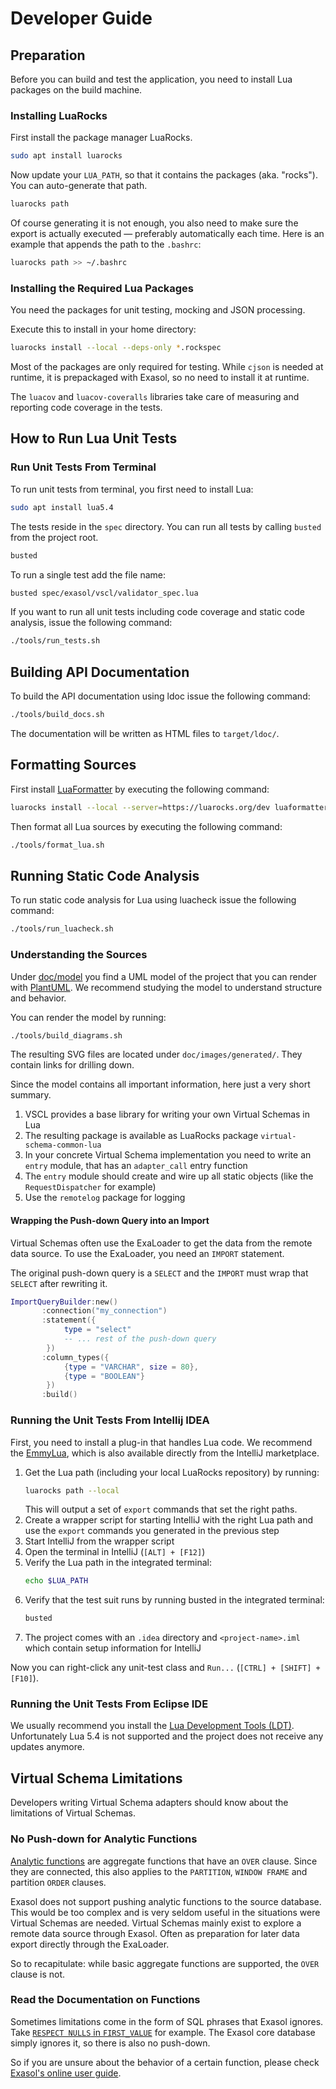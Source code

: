 # Developer Guide

## Preparation

Before you can build and test the application, you need to install Lua packages on the build machine.

### Installing LuaRocks

First install the package manager LuaRocks.

```bash
sudo apt install luarocks
```

Now update your `LUA_PATH`, so that it contains the packages (aka. "rocks"). You can auto-generate that path.

```bash
luarocks path
```

Of course generating it is not enough, you also need to make sure the export is actually executed &mdash; preferably automatically each time. Here is an example that appends the path to the `.bashrc`:

```bash
luarocks path >> ~/.bashrc
```

### Installing the Required Lua Packages

You need the packages for unit testing, mocking and JSON processing.

Execute this to install in your home directory:

```bash
luarocks install --local --deps-only *.rockspec
```

Most of the packages are only required for testing. While `cjson` is needed at runtime, it is prepackaged with Exasol, so no need to install it at runtime.

The `luacov` and `luacov-coveralls` libraries take care of measuring and reporting code coverage in the tests.

## How to Run Lua Unit Tests

### Run Unit Tests From Terminal

To run unit tests from terminal, you first need to install Lua:

```bash
sudo apt install lua5.4
```

The tests reside in the `spec` directory. You can run all tests by calling `busted` from the project root.

```bash
busted
```

To run a single test add the file name:

```bash
busted spec/exasol/vscl/validator_spec.lua
```

If you want to run all unit tests including code coverage and static code analysis, issue the following command:

```bash
./tools/run_tests.sh
```

## Building API Documentation

To build the API documentation using ldoc issue the following command:

```bash
./tools/build_docs.sh
```

The documentation will be written as HTML files to `target/ldoc/`.

## Formatting Sources

First install [LuaFormatter](https://github.com/Koihik/LuaFormatter) by executing the following command:

```bash
luarocks install --local --server=https://luarocks.org/dev luaformatter
```

Then format all Lua sources by executing the following command:

```bash
./tools/format_lua.sh
```

## Running Static Code Analysis

To run static code analysis for Lua using luacheck issue the following command:

```bash
./tools/run_luacheck.sh
```

### Understanding the Sources

Under [doc/model](../model/) you find a UML model of the project that you can render with [PlantUML](https://plantuml.com/). We recommend studying the model to understand structure and behavior.

You can render the model by running:

```bash
./tools/build_diagrams.sh
```

The resulting SVG files are located under `doc/images/generated/`. They contain links for drilling down.

Since the model contains all important information, here just a very short summary.

1. VSCL provides a base library for writing your own Virtual Schemas in Lua
2. The resulting package is available as LuaRocks package `virtual-schema-common-lua`
3. In your concrete Virtual Schema implementation you need to write an `entry` module, that has an `adapter_call` entry function
4. The `entry` module should create and wire up all static objects (like the `RequestDispatcher` for example)
5. Use the `remotelog` package for logging

#### Wrapping the Push-down Query into an Import

Virtual Schemas often use the ExaLoader to get the data from the remote data source. To use the ExaLoader, you need an `IMPORT` statement.

The original push-down query is a `SELECT` and the `IMPORT` must wrap that `SELECT` after rewriting it.

```lua
ImportQueryBuilder:new()
       :connection("my_connection")
       :statement({
            type = "select"
            -- ... rest of the push-down query
        })
       :column_types({
            {type = "VARCHAR", size = 80},
            {type = "BOOLEAN"}
        })
       :build()
```

### Running the Unit Tests From Intellij IDEA

First, you need to install a plug-in that handles Lua code. We recommend the [EmmyLua](https://github.com/EmmyLua/IntelliJ-EmmyLua), which is also available directly from the IntelliJ marketplace. 

1. Get the Lua path (including your local LuaRocks repository) by running:
    ```bash
    luarocks path --local
    ```
   This will output a set of `export` commands that set the right paths.
2. Create a wrapper script for starting IntelliJ with the right Lua path and use the `export` commands you generated in the previous step
3. Start IntelliJ from the wrapper script
4. Open the terminal in IntelliJ (`[ALT] + [F12]`)
5. Verify the Lua path in the integrated terminal:
    ```bash
    echo $LUA_PATH
    ```
6. Verify that the test suit runs by running busted in the integrated terminal:
   ```bash
   busted
   ```
7. The project comes with an `.idea` directory and `<project-name>.iml` which contain setup information for IntelliJ
  
Now you can right-click any unit-test class and `Run...` (`[CTRL] + [SHIFT] + [F10]`).

### Running the Unit Tests From Eclipse IDE

We usually recommend you install the [Lua Development Tools (LDT)](https://www.eclipse.org/ldt/). Unfortunately Lua 5.4 is not supported and the project does not receive any updates anymore.

## Virtual Schema Limitations

Developers writing Virtual Schema adapters should know about the limitations of Virtual Schemas.

### No Push-down for Analytic Functions

[Analytic functions](https://docs.exasol.com/db/latest/sql_references/functions/analyticfunctions.htm) are aggregate functions that have an `OVER` clause. Since they are connected, this also applies to the `PARTITION`, `WINDOW FRAME` and partition `ORDER` clauses.  

Exasol does not support pushing analytic functions to the source database. This would be too complex and is very seldom useful in the situations were Virtual Schemas are needed. Virtual Schemas mainly exist to explore a remote data source through Exasol. Often as preparation for later data export directly through the ExaLoader.

So to recapitulate: while basic aggregate functions are supported, the `OVER` clause is not.

### Read the Documentation on Functions

Sometimes limitations come in the form of SQL phrases that Exasol ignores. Take [`RESPECT NULLS` in `FIRST_VALUE`](https://docs.exasol.com/db/latest/sql_references/functions/alphabeticallistfunctions/first_value.htm) for example. The Exasol core database simply ignores it, so there is also no push-down.

So if you are unsure about the behavior of a certain function, please check [Exasol's online user guide](https://docs.exasol.com/db/latest/sql_references/functions/built-in_functions.htm).
